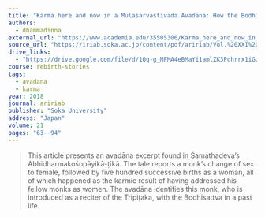 ```yaml
---
title: "Karma here and now in a Mūlasarvāstivāda Avadāna: How the Bodhisattva changed sex and was born as a female 500 times"
authors:
  - dhammadinna
external_url: "https://www.academia.edu/35505306/Karma_here_and_now_in_a_M%C5%ABlasarv%C4%81stiv%C4%81da_avad%C4%81na_How_the_Bodhisattva_changed_sex_and_was_born_as_a_female_500_times"
source_url: "https://iriab.soka.ac.jp/content/pdf/aririab/Vol.%20XXI%20(2018).pdf"
drive_links:
  - "https://drive.google.com/file/d/1Qq-g_MFMA4eBMaYi1amlZK3Pdhrrx1iG/view?usp=sharing"
course: rebirth-stories
tags:
  - avadana
  - karma
year: 2018 
journal: aririab
publisher: "Soka University"
address: "Japan"
volume: 21
pages: "63--94"
---
```


> This article presents an avadāna excerpt found in Śamathadeva’s Abhidharmakośopāyikā-ṭīkā.
The tale reports a monk’s change of sex to female, followed by five hundred successive births as a woman, all of which happened as the karmic result of having addressed his fellow monks as women. The avadāna identifies this monk, who is introduced as a reciter of the Tripiṭaka, with the Bodhisattva in a past life.
